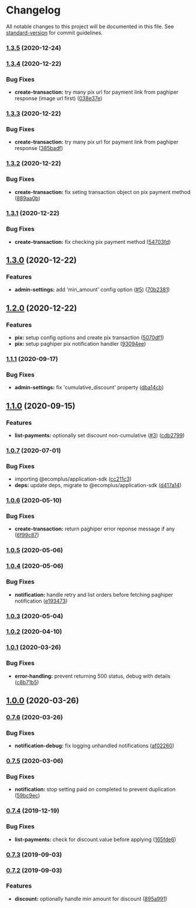 # Changelog

All notable changes to this project will be documented in this file. See [standard-version](https://github.com/conventional-changelog/standard-version) for commit guidelines.

### [1.3.5](https://github.com/ecomplus/app-paghiper/compare/v1.3.4...v1.3.5) (2020-12-24)

### [1.3.4](https://github.com/ecomplus/app-paghiper/compare/v1.3.3...v1.3.4) (2020-12-22)


### Bug Fixes

* **create-transaction:** try many pix url for payment link from paghiper response (image url first) ([038e37e](https://github.com/ecomplus/app-paghiper/commit/038e37e7bce865e8a292177c08e408dfecf91038))

### [1.3.3](https://github.com/ecomplus/app-paghiper/compare/v1.3.2...v1.3.3) (2020-12-22)


### Bug Fixes

* **create-transaction:** try many pix url for payment link from paghiper response ([385badf](https://github.com/ecomplus/app-paghiper/commit/385badfe559133099237d21db9067d93ef431a1c))

### [1.3.2](https://github.com/ecomplus/app-paghiper/compare/v1.3.1...v1.3.2) (2020-12-22)


### Bug Fixes

* **create-transaction:** fix seting transaction object on pix payment method ([889aa0b](https://github.com/ecomplus/app-paghiper/commit/889aa0b51d458216687c5801af0a837075774cf9))

### [1.3.1](https://github.com/ecomplus/app-paghiper/compare/v1.3.0...v1.3.1) (2020-12-22)


### Bug Fixes

* **create-transaction:** fix checking pix payment method ([54703fd](https://github.com/ecomplus/app-paghiper/commit/54703fde41f359d9e99b2806c0653cec811d7422))

## [1.3.0](https://github.com/ecomplus/app-paghiper/compare/v1.2.0...v1.3.0) (2020-12-22)


### Features

* **admin-settings:** add 'min_amount' config option ([#5](https://github.com/ecomplus/app-paghiper/issues/5)) ([70b2381](https://github.com/ecomplus/app-paghiper/commit/70b2381755fbfb1711b4e1c9b6d29d296ed615c8))

## [1.2.0](https://github.com/ecomplus/app-paghiper/compare/v1.1.1...v1.2.0) (2020-12-22)


### Features

* **pix:** setup config options and create pix transaction ([5070df1](https://github.com/ecomplus/app-paghiper/commit/5070df1c153fbacbe930f744f4e9c864752e1c9f))
* **pix:** setup paghiper pix notification handler ([93094ee](https://github.com/ecomplus/app-paghiper/commit/93094eed0f6ec4150d30af7245ef2615dc9ae061))

### [1.1.1](https://github.com/ecomplus/app-paghiper/compare/v1.1.0...v1.1.1) (2020-09-17)


### Bug Fixes

* **admin-settings:** fix 'cumulative_discount' property ([dba14cb](https://github.com/ecomplus/app-paghiper/commit/dba14cb2f7fb63fcb5c28bcd91bde6d9cfbfa040))

## [1.1.0](https://github.com/ecomplus/app-paghiper/compare/v1.0.7...v1.1.0) (2020-09-15)


### Features

* **list-payments:** optionally set discount non-cumulative ([#3](https://github.com/ecomplus/app-paghiper/issues/3)) ([cdb2799](https://github.com/ecomplus/app-paghiper/commit/cdb27993873264c7809237403d96bf7dee2adf21))

### [1.0.7](https://github.com/ecomplus/app-paghiper/compare/v1.0.6...v1.0.7) (2020-07-01)


### Bug Fixes

* importing @ecomplus/application-sdk ([cc211c3](https://github.com/ecomplus/app-paghiper/commit/cc211c3716ea327e758b6170db973eeb4bcd19ae))
* **deps:** update deps, migrate to @ecomplus/application-sdk ([d417a14](https://github.com/ecomplus/app-paghiper/commit/d417a1413b988f643c51c9addda76da3205cf71d))

### [1.0.6](https://github.com/ecomplus/app-paghiper/compare/v1.0.5...v1.0.6) (2020-05-10)


### Bug Fixes

* **create-transaction:** return paghiper error reponse message if any ([6f99c87](https://github.com/ecomplus/app-paghiper/commit/6f99c87dae1792a0a0bdd34346a4b2997ada0d43))

### [1.0.5](https://github.com/ecomplus/app-paghiper/compare/v1.0.4...v1.0.5) (2020-05-06)

### [1.0.4](https://github.com/ecomplus/app-paghiper/compare/v1.0.3...v1.0.4) (2020-05-06)


### Bug Fixes

* **notification:** handle retry and list orders before fetching paghiper notification ([e193473](https://github.com/ecomplus/app-paghiper/commit/e1934730aa3e4433eb16acbf253386447ce22011))

### [1.0.3](https://github.com/ecomplus/app-paghiper/compare/v1.0.2...v1.0.3) (2020-05-04)

### [1.0.2](https://github.com/ecomplus/app-paghiper/compare/v1.0.1...v1.0.2) (2020-04-10)

### [1.0.1](https://github.com/ecomplus/app-paghiper/compare/v1.0.0...v1.0.1) (2020-03-26)


### Bug Fixes

* **error-handling:** prevent returning 500 status, debug with details ([c8b71b5](https://github.com/ecomplus/app-paghiper/commit/c8b71b5b81a1035b7be24235836d86b6ed740cd0))

## [1.0.0](https://github.com/ecomplus/app-paghiper/compare/v0.7.6...v1.0.0) (2020-03-26)

### [0.7.6](https://github.com/ecomplus/app-paghiper/compare/v0.7.5...v0.7.6) (2020-03-26)


### Bug Fixes

* **notification-debug:** fix logging unhandled notifications ([af02260](https://github.com/ecomplus/app-paghiper/commit/af02260186a03fac410c5cc8f37230e9d23ad026))

### [0.7.5](https://github.com/ecomplus/app-paghiper/compare/v0.7.4...v0.7.5) (2020-03-06)


### Bug Fixes

* **notification:** stop setting paid on completed to prevent duplication ([59bc9ec](https://github.com/ecomplus/app-paghiper/commit/59bc9ec87d39d6c77b9a5a14a082d7dbe0a6dd4e))

### [0.7.4](https://github.com/ecomclub/app-paghiper/compare/v0.7.3...v0.7.4) (2019-12-19)


### Bug Fixes

* **list-payments:** check for discount.value before applying ([165fde6](https://github.com/ecomclub/app-paghiper/commit/165fde6))

### [0.7.3](https://github.com/ecomclub/app-paghiper/compare/v0.7.2...v0.7.3) (2019-09-03)

### [0.7.2](https://github.com/ecomclub/app-paghiper/compare/v0.7.1...v0.7.2) (2019-09-03)


### Features

* **discount:** optionally handle min amount for discount ([895a991](https://github.com/ecomclub/app-paghiper/commit/895a991))

